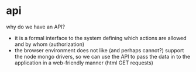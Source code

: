 # api
why do we have an API?
* it is a formal interface to the system defining which actions are allowed and by whom (authorization)
* the browser environment does not like (and perhaps cannot?) support the node mongo drivers, so we can use the API to pass the data in to the application in a web-friendly manner (html GET requests)
